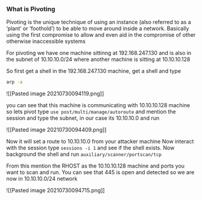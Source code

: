 ### What is Pivoting
Pivoting is the unique technique of using an instance (also referred to as a ‘plant’ or ‘foothold’) to be able to move around inside a network. Basically using the first compromise to allow and even aid in the compromise of other otherwise inaccessible systems

For pivoting we have one machine sittinng at 192.168.247.130 and is also in the subnet of 10.10.10.0/24 where another machine is sitting at 10.10.10.128

So first get a shell in the 192.168.247.130 machine, get a shell and type
```bash
arp -a
```

![[Pasted image 20210730094119.png]]

you can see that this machine is communicating with 10.10.10.128 machine so lets pivot
type `use post/multi/manage/autoroute`  and mention the session and type the subnet, in our case its 10.10.10.0 and run

![[Pasted image 20210730094409.png]]

Now it will set a route to 10.10.10.0 from your attacker machine
Now interact with the session type `sessions -i 1` and see if the shell exists. Now background the shell and run `auxiliary/scanner/portscan/tcp`

From this mention the RHOST as the 10.10.10.128 machine and ports you want to scan and run. You can see that 445 is open and detected so we are now in 10.10.10.0/24 network

![[Pasted image 20210730094715.png]]